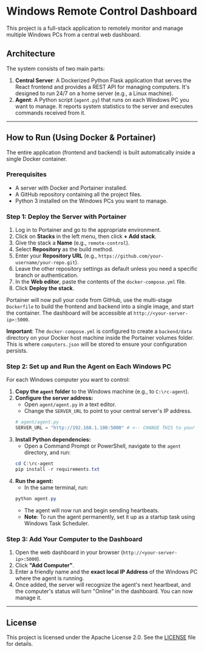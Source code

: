 # Windows Remote Control Dashboard

This project is a full-stack application to remotely monitor and manage multiple Windows PCs from a central web dashboard.

## Architecture

The system consists of two main parts:

1.  **Central Server**: A Dockerized Python Flask application that serves the React frontend and provides a REST API for managing computers. It's designed to run 24/7 on a home server (e.g., a Linux machine).
2.  **Agent**: A Python script (`agent.py`) that runs on each Windows PC you want to manage. It reports system statistics to the server and executes commands received from it.

---

## How to Run (Using Docker & Portainer)

The entire application (frontend and backend) is built automatically inside a single Docker container.

### Prerequisites

-   A server with Docker and Portainer installed.
-   A GitHub repository containing all the project files.
-   Python 3 installed on the Windows PCs you want to manage.

### Step 1: Deploy the Server with Portainer

1.  Log in to Portainer and go to the appropriate environment.
2.  Click on **Stacks** in the left menu, then click **+ Add stack**.
3.  Give the stack a **Name** (e.g., `remote-control`).
4.  Select **Repository** as the build method.
5.  Enter your **Repository URL** (e.g., `https://github.com/your-username/your-repo.git`).
6.  Leave the other repository settings as default unless you need a specific branch or authentication.
7.  In the **Web editor**, paste the contents of the `docker-compose.yml` file.
8.  Click **Deploy the stack**.

Portainer will now pull your code from GitHub, use the multi-stage `Dockerfile` to build the frontend and backend into a single image, and start the container. The dashboard will be accessible at `http://<your-server-ip>:5000`.

**Important**: The `docker-compose.yml` is configured to create a `backend/data` directory on your Docker host machine inside the Portainer volumes folder. This is where `computers.json` will be stored to ensure your configuration persists.

### Step 2: Set up and Run the Agent on Each Windows PC

For each Windows computer you want to control:

1.  **Copy the `agent` folder** to the Windows machine (e.g., to `C:\rc-agent`).
2.  **Configure the server address:**
    -   Open `agent/agent.py` in a text editor.
    -   Change the `SERVER_URL` to point to your central server's IP address.
    ```python
    # agent/agent.py
    SERVER_URL = "http://192.168.1.100:5000" # <-- CHANGE THIS to your server's IP
    ```
3.  **Install Python dependencies:**
    -   Open a Command Prompt or PowerShell, navigate to the `agent` directory, and run:
    ```powershell
    cd C:\rc-agent
    pip install -r requirements.txt
    ```
4.  **Run the agent:**
    -   In the same terminal, run:
    ```powershell
    python agent.py
    ```
    -   The agent will now run and begin sending heartbeats.
    -   **Note**: To run the agent permanently, set it up as a startup task using Windows Task Scheduler.

### Step 3: Add Your Computer to the Dashboard

1.  Open the web dashboard in your browser (`http://<your-server-ip>:5000`).
2.  Click **"Add Computer"**.
3.  Enter a friendly name and the **exact local IP Address** of the Windows PC where the agent is running.
4.  Once added, the server will recognize the agent's next heartbeat, and the computer's status will turn "Online" in the dashboard. You can now manage it.

---

## License

This project is licensed under the Apache License 2.0. See the [LICENSE](LICENSE) file for details.
